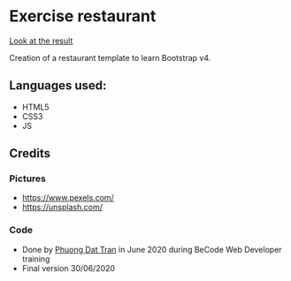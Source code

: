 # Exercise restaurant

[Look at the result](https://phuongdattran.github.io/restaurant-css-framework/)

Creation of a restaurant template to learn Bootstrap v4.

## Languages used:

- HTML5
- CSS3
- JS

## Credits

### Pictures

- https://www.pexels.com/
- https://unsplash.com/

### Code

- Done by [Phuong Dat Tran](https://github.com/phuongdattran) in June 2020 during BeCode Web Developer training
- Final version 30/06/2020
